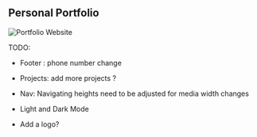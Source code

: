 <!-- @format -->

## Personal Portfolio

![Portfolio Website](https://i.ibb.co/WgPMpts/image.png)

TODO:

- Footer : phone number change
- Projects: add more projects ?
- Nav: Navigating heights need to be adjusted for media width changes
- Light and Dark Mode

- Add a logo?
